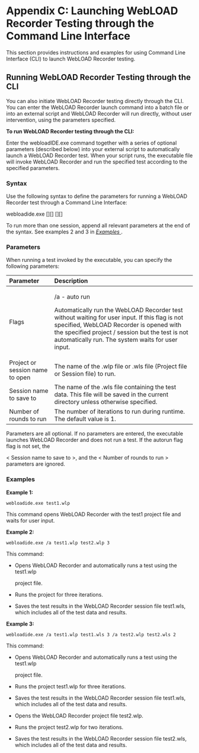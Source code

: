 ﻿# Appendix C: Launching WebLOAD Recorder Testing through the Command Line Interface

This section provides instructions and examples for using Command Line Interface (CLI) to launch WebLOAD Recorder testing.



## Running WebLOAD Recorder Testing through the CLI

You can also initiate WebLOAD Recorder testing directly through the CLI. You can enter the WebLOAD Recorder launch command into a batch file or into an external script and WebLOAD Recorder will run directly, without user intervention, using the parameters specified.

**To run WebLOAD Recorder testing through the CLI:**

Enter the webloadIDE.exe command together with a series of optional parameters (described below) into your external script to automatically launch a WebLOAD Recorder test. When your script runs, the executable file will invoke WebLOAD Recorder and run the specified test according to the specified parameters.

### Syntax

Use the following syntax to define the parameters for running a WebLOAD Recorder test through a Command Line Interface:

webloadide.exe [<flags>][<project or session name to open>] [<session name to save to>][<Number of rounds to run>]

To run more than one session, append all relevant parameters at the end of the syntax. See examples 2 and 3 in [*Examples* ](#_bookmark354).




### Parameters
When running a test invoked by the executable, you can specify the following parameters:



|**Parameter**|**Description**|
| :- | :- |
|Flags|<p>/a - auto run</p><p>Automatically run the WebLOAD Recorder test without waiting for user input. If this flag is not specified, WebLOAD Recorder is opened with the specified project / session but the test is not automatically run. The system waits for user input.</p>|
|Project or session name to open|The name of the .wlp file or .wls file (Project file or Session file) to run.|
|Session name to save to|The name of the .wls file containing the test data. This file will be saved in the current directory unless otherwise specified.|
|Number of rounds to run|The number of iterations to run during runtime. The default value is 1.|


Parameters are all optional. If no parameters are entered, the executable launches WebLOAD Recorder and does not run a test. If the autorun flag </a> flag is not set, the

< Session name to save to >, and the < Number of rounds to run > parameters are ignored.

### Examples

**Example 1:**

`webloadide.exe test1.wlp`

This command opens WebLOAD Recorder with the test1 project file and waits for user input.

**Example 2:**

`webloadide.exe /a test1.wlp test2.wlp 3`

This command:

- Opens WebLOAD Recorder and automatically runs a test using the test1.wlp

  project file.

- Runs the project for three iterations.
- Saves the test results in the WebLOAD Recorder session file test1.wls, which includes all of the test data and results.

**Example 3:**

`webloadide.exe /a test1.wlp test1.wls 3 /a test2.wlp test2.wls 2`

This command:

- Opens WebLOAD Recorder and automatically runs a test using the test1.wlp

  project file.

- Runs the project test1.wlp for three iterations.
- Saves the test results in the WebLOAD Recorder session file test1.wls, which includes all of the test data and results.
- Opens the WebLOAD Recorder project file test2.wlp.
- Runs the project test2.wlp for two iterations.
- Saves the test results in the WebLOAD Recorder session file test2.wls, which includes all of the test data and results.



